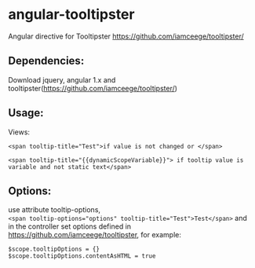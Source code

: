 # angular-tooltipster
Angular directive for Tooltipster https://github.com/iamceege/tooltipster/

## Dependencies:

Download jquery, angular 1.x and tooltipster(https://github.com/iamceege/tooltipster/)

## Usage:

Views:

```
<span tooltip-title="Test">if value is not changed or </span>
```
```
<span tooltip-title="{{dynamicScopeVariable}}"> if tooltip value is variable and not static text</span>
```

## Options:

use attribute tooltip-options, </br>
```<span tooltip-options="options" tooltip-title="Test">Test</span>``` and </br>
in the controller set options defined in https://github.com/iamceege/tooltipster, for example:

```
$scope.tooltipOptions = {}
$scope.tooltipOptions.contentAsHTML = true
```


